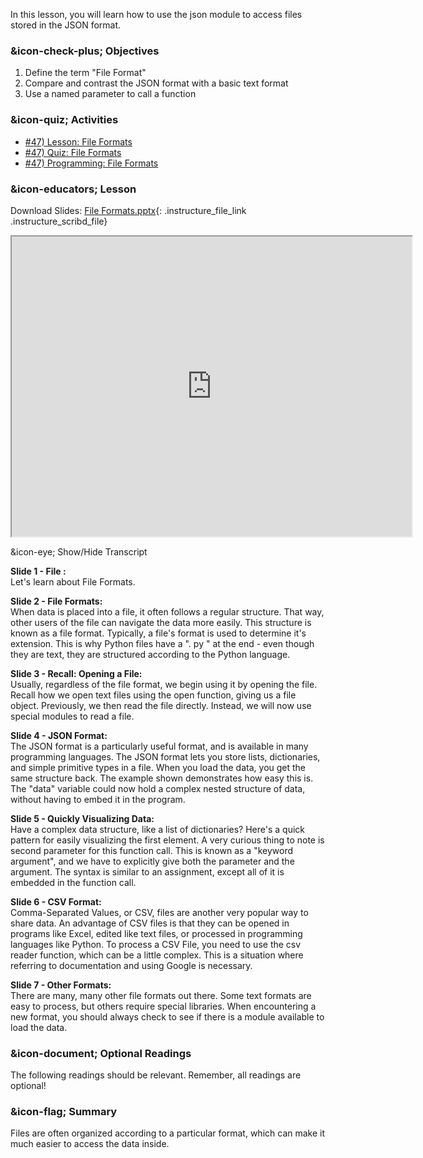 In this lesson, you will learn how to use the json module to access files
stored in the JSON format.

###  &icon-check-plus; Objectives

  1. Define the term "File Format"
  2. Compare and contrast the JSON format with a basic text format
  3. Use a named parameter to call a function

###  &icon-quiz; Activities

  * [#47) Lesson: File Formats](#video)
  * [#47) Quiz: File Formats](https://vt.instructure.com/courses/66476/assignments/356644)
  * [#47) Programming: File Formats](https://vt.instructure.com/courses/66476/assignments/356686)

###  &icon-educators; Lesson

Download Slides: [File
Formats.pptx](https://vt.instructure.com/courses/66476/files/5919823/download?verifier=WE4HP1g9KfIQUnTCAOKBicvDjp5pmEYc7xb59BXG&wrap=1
"File Formats.pptx" ){: .instructure_file_link .instructure_scribd_file}

<iframe height="150" width="300" style="width: 640px; height: 480px;"
webkitallowfullscreen="webkitallowfullscreen" title="File Formats"
mozallowfullscreen="mozallowfullscreen"
src="https://www.youtube.com/embed/KVkxhbXGks0?feature=oembed&rel=0"
allowfullscreen="allowfullscreen"></iframe>

&icon-eye; Show/Hide Transcript

**Slide 1 - File :**  
Let's learn about File Formats.

**Slide 2 - File Formats:**  
When data is placed into a file, it often follows a regular structure. That
way, other users of the file can navigate the data more easily. This structure
is known as a file format. Typically, a file's format is used to determine
it's extension. This is why Python files have a ". py " at the end - even
though they are text, they are structured according to the Python language.

**Slide 3 - Recall: Opening a File:**  
Usually, regardless of the file format, we begin using it by opening the file.
Recall how we open text files using the open function, giving us a file
object. Previously, we then read the file directly. Instead, we will now use
special modules to read a file.

**Slide 4 - JSON Format:**  
The JSON format is a particularly useful format, and is available in many
programming languages. The JSON format lets you store lists, dictionaries, and
simple primitive types in a file. When you load the data, you get the same
structure back. The example shown demonstrates how easy this is. The "data"
variable could now hold a complex nested structure of data, without having to
embed it in the program.

**Slide 5 - Quickly Visualizing Data:**  
Have a complex data structure, like a list of dictionaries? Here's a quick
pattern for easily visualizing the first element. A very curious thing to note
is second parameter for this function call. This is known as a "keyword
argument", and we have to explicitly give both the parameter and the argument.
The syntax is similar to an assignment, except all of it is embedded in the
function call.

**Slide 6 - CSV Format:**  
Comma-Separated Values, or CSV, files are another very popular way to share
data. An advantage of CSV files is that they can be opened in programs like
Excel, edited like text files, or processed in programming languages like
Python. To process a CSV File, you need to use the csv reader function, which
can be a little complex. This is a situation where referring to documentation
and using Google is necessary.

**Slide 7 - Other Formats:**  
There are many, many other file formats out there. Some text formats are easy
to process, but others require special libraries. When encountering a new
format, you should always check to see if there is a module available to load
the data.

###  &icon-document; Optional Readings

The following readings should be relevant. Remember, all readings are
optional!

###  &icon-flag; Summary

Files are often organized according to a particular format, which can make it
much easier to access the data inside.